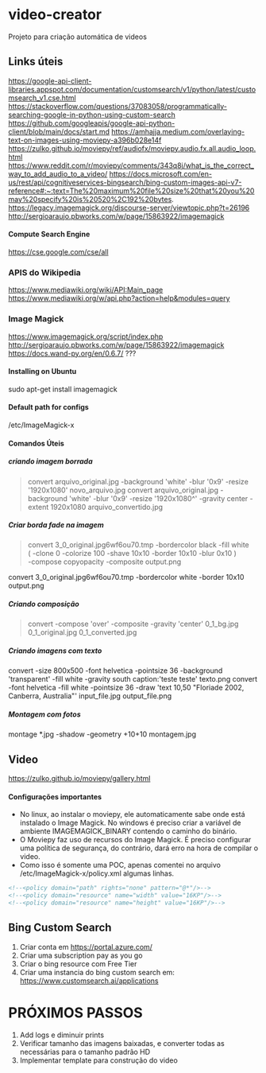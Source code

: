 # video-creator
Projeto para criação automática de videos

## Links úteis
https://google-api-client-libraries.appspot.com/documentation/customsearch/v1/python/latest/customsearch_v1.cse.html
https://stackoverflow.com/questions/37083058/programmatically-searching-google-in-python-using-custom-search
https://github.com/googleapis/google-api-python-client/blob/main/docs/start.md
https://amhajja.medium.com/overlaying-text-on-images-using-moviepy-a396b028e14f
https://zulko.github.io/moviepy/ref/audiofx/moviepy.audio.fx.all.audio_loop.html
https://www.reddit.com/r/moviepy/comments/343q8j/what_is_the_correct_way_to_add_audio_to_a_video/
https://docs.microsoft.com/en-us/rest/api/cognitiveservices-bingsearch/bing-custom-images-api-v7-reference#:~:text=The%20maximum%20file%20size%20that%20you%20may%20specify%20is%20520%2C192%20bytes.
https://legacy.imagemagick.org/discourse-server/viewtopic.php?t=26196
http://sergioaraujo.pbworks.com/w/page/15863922/imagemagick

#### Compute Search Engine
https://cse.google.com/cse/all

### APIS do Wikipedia
https://www.mediawiki.org/wiki/API:Main_page
https://www.mediawiki.org/w/api.php?action=help&modules=query

### Image Magick
https://www.imagemagick.org/script/index.php
http://sergioaraujo.pbworks.com/w/page/15863922/imagemagick
https://docs.wand-py.org/en/0.6.7/ ???  

#### Installing on Ubuntu
sudo apt-get install imagemagick

#### Default path for configs
/etc/ImageMagick-x

#### Comandos Úteis

##### criando imagem borrada
> convert arquivo_original.jpg -background 'white' -blur '0x9' -resize '1920x1080' novo_arquivo.jpg
> convert arquivo_original.jpg -background 'white' -blur '0x9' -resize '1920x1080^' -gravity center -extent 1920x1080 arquivo_convertido.jpg

##### Criar borda fade na imagem
> convert 3_0_original.jpg6wf6ou70.tmp -bordercolor black -fill white \
   \( -clone 0 -colorize 100 -shave 10x10 -border 10x10 -blur 0x10 \) \
   -compose copyopacity -composite output.png

convert 3_0_original.jpg6wf6ou70.tmp -bordercolor white -border 10x10 output.png

##### Criando composição
> convert -compose 'over' -composite -gravity 'center' 0_1_bg.jpg 0_1_original.jpg 0_1_converted.jpg

##### Criando imagens com texto
convert -size 800x500 -font helvetica -pointsize 36 -background 'transparent' -fill white -gravity south caption:'teste teste' texto.png
convert -font helvetica -fill white -pointsize 36 -draw 'text 10,50 "Floriade 2002, Canberra, Australia"' input_file.jpg output_file.png

##### Montagem com fotos
montage *.jpg -shadow -geometry +10+10 montagem.jpg


## Video
https://zulko.github.io/moviepy/gallery.html

#### Configurações importantes
- No linux, ao instalar o moviepy, ele automaticamente sabe onde está instalado o Image Magick. No windows é preciso criar a variável de ambiente IMAGEMAGICK_BINARY contendo o caminho do binário.
- O Moviepy faz uso de recursos do Image Magick. É preciso configurar uma política de segurança, do contrário, dará erro na hora de compilar o video.
- Como isso é somente uma POC, apenas comentei no arquivo /etc/ImageMagick-x/policy.xml algumas linhas.

```html
<!--<policy domain="path" rights="none" pattern="@*"/>-->
<!--<policy domain="resource" name="width" value="16KP"/>-->
<!--<policy domain="resource" name="height" value="16KP"/>-->
```

## Bing Custom Search
1) Criar conta em https://portal.azure.com/
2) Criar uma subscription pay as you go
2) Criar o bing resource com Free Tier
3) Criar uma instancia do bing custom search em: https://www.customsearch.ai/applications



# PRÓXIMOS PASSOS
1) Add logs e diminuir prints
2) Verificar tamanho das imagens baixadas, e converter todas as necessárias para o tamanho padrão HD
3) Implementar template para construção do video